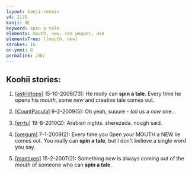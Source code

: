 ```yaml
---
layout: kanji-remain
v4: 2176
kanji: 噺
keyword: spin a tale
elements: mouth, new, red pepper, axe
elementsTree: l(mouth, new)
strokes: 16
on-yomi: 0
permalink: /噺/
---
```


## Koohii stories: 

1) [<a href="http://kanji.koohii.com/profile/astridtops">astridtops</a>] 15-10-2006(73): He really can<strong> spin a tale</strong>. Every time he opens his <em>mouth</em>, some <em>new</em> and creative tale comes out.

2) [<a href="http://kanji.koohii.com/profile/CountPacula">CountPacula</a>] 9-2-2009(5): Oh yeah, suuure - <em>tell</em> us a <em>new</em> one...

3) [<a href="http://kanji.koohii.com/profile/errtu">errtu</a>] 19-8-2010(2): Arabian nights. sherezada. nough said.

4) [<a href="http://kanji.koohii.com/profile/oregum">oregum</a>] 7-1-2009(2): Every time you 0pen your MOUTH a NEW lie comes out. You really can<strong> spin a tale</strong>, but I don&#039;t believe a single word you say.

5) [<a href="http://kanji.koohii.com/profile/mantixen">mantixen</a>] 15-2-2007(2): Something <em>new</em> is always coming out of the <em>mouth</em> of someone who can<strong> spin a tale</strong>.

